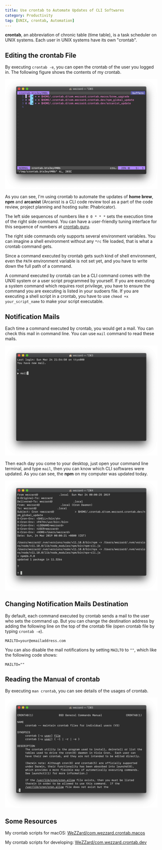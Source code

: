 ```yaml
---
title: Use crontab to Automate Updates of CLI Softwares
category: Productivity
tag: [UNIX, crontab, Automation]
---
```


**crontab**, an abbreviation of chronic table (time table), is a task
scheduler on UNIX systems. Each user in UNIX systems have its own
"crontab".

## Editing the crontab File

By executing `crontab -e`, you can open the crontab of the user you logged
in. The following figure shows the contents of my crontab.

![Editor of crontab](crontab-e.png "Editor of crontab")

As you can see, I'm using crontab to automate the updates of **home brew**,
**npm** and **arcanist** (Arcanist is a CLI code review tool as a part of
the code review, project planning and hosting suite: Phabricator).

The left side sequences of numbers like `0 0 * * *` sets the execution
time of the right side command. You can have a user-friendly tuning
interface for this sequence of numbers at [crontab.guru](https://crontab.guru).

The right side commands only supports several environment variables. You
can imagine a shell environment without any `*rc` file loaded, that is
what a crontab command gets.

Since a command executed by crontab gets such kind of shell environment,
even the `PATH` environment variable is not set yet, and you have to write
down the full path of a command.

A command executed by crontab can be a CLI command comes with the UNXI
system or a user script programmed by yourself. If you are executing a
system command which requires root privilege, you have to ensure the
command you are executing is listed in your sudoers file. If you are
executing a shell script in a crontab, you have to use
`chmod +x your_script_name` to make your script executable.

## Notification Mails

Each time a command executed by crontab, you would get a mail. You can
check this mail in command line. You can use `mail` command to read these
mails.

![crontab mails](crontab-mails.png "crontab Mails")

Then each day you come to your desktop, just open your command line
terminal, and type `mail`, then you can know which CLI softwares were
updated. As you can see, the **npm** on my computer was updated today.

![crontab Mails Contents](crontab-mails-contents.png "crontab Mails Contents")

## Changing Notification Mails Destination

By default, each command executed by crontab sends a mail to the user who
sets the command up. But you can change the destination address by adding
the following line on the top of the crontab file (open crontab file by
typing `crontab -e`).

```crontab
MAILTO=your@emailaddress.com
``` 

You can also disable the mail notifications by setting `MAILTO` to `""`,
which like the following code shows:

```crontab
MAILTO=""
``` 

## Reading the Manual of crontab

By executing `man crontab`, you can see details of the usages of crontab.

![Manual of crontab](ctontab-man.png "Manual of crontab")

## Some Resources

My crontab scripts for macOS: [WeZZard/com.wezzard.crontab.macos](https://github.com/WeZZard/com.wezzard.crontab.macos)

My crontab scripts for developing: [WeZZard/com.wezzard.crontab.dev](https://github.com/WeZZard/com.wezzard.crontab.dev)

